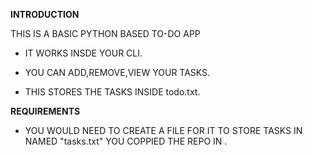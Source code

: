 **INTRODUCTION**

THIS IS A BASIC PYTHON BASED TO-DO APP

- IT WORKS INSDE YOUR CLI.

- YOU CAN ADD,REMOVE,VIEW YOUR TASKS.

- THIS STORES THE TASKS INSIDE todo.txt.

**REQUIREMENTS**

- YOU WOULD NEED TO CREATE A FILE FOR IT TO STORE TASKS IN NAMED
  "tasks.txt" YOU COPPIED THE REPO IN .
